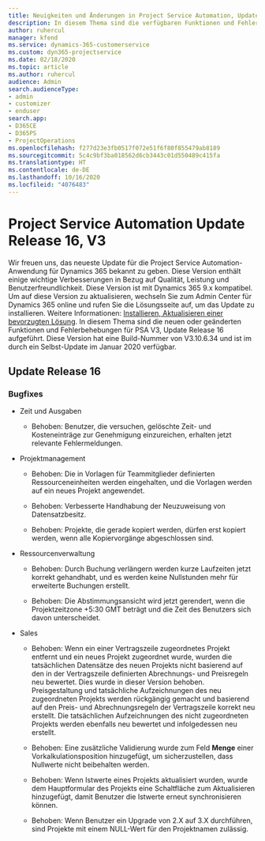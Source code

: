 ```yaml
---
title: Neuigkeiten und Änderungen in Project Service Automation, Update Release 16, V3
description: In diesem Thema sind die verfügbaren Funktionen und Fehlerbehebungen für Project Service Automation Update Release 16, V3 aufgeführt.
author: ruhercul
manager: kfend
ms.service: dynamics-365-customerservice
ms.custom: dyn365-projectservice
ms.date: 02/18/2020
ms.topic: article
ms.author: ruhercul
audience: Admin
search.audienceType:
- admin
- customizer
- enduser
search.app:
- D365CE
- D365PS
- ProjectOperations
ms.openlocfilehash: f277d23e3fb0517f072e51f6f80f855479ab8189
ms.sourcegitcommit: 5c4c9bf3ba018562d6cb3443c01d550489c415fa
ms.translationtype: HT
ms.contentlocale: de-DE
ms.lasthandoff: 10/16/2020
ms.locfileid: "4076483"
---
```

# <a name="project-service-automation-update-release-16-v3"></a>Project Service Automation Update Release 16, V3

Wir freuen uns, das neueste Update für die Project Service Automation-Anwendung für Dynamics 365 bekannt zu geben. Diese Version enthält einige wichtige Verbesserungen in Bezug auf Qualität, Leistung und Benutzerfreundlichkeit.  Diese Version ist mit Dynamics 365 9.x kompatibel. Um auf diese Version zu aktualisieren, wechseln Sie zum Admin Center für Dynamics 365 online und rufen Sie die Lösungsseite auf, um das Update zu installieren. Weitere Informationen: [Installieren, Aktualisieren einer bevorzugten Lösung](https://docs.microsoft.com/dynamics365/project-service/upgrade-psa-home-page).
In diesem Thema sind die neuen oder geänderten Funktionen und Fehlerbehebungen für PSA V3, Update Release 16 aufgeführt. Diese Version hat eine Build-Nummer von V3.10.6.34 und ist im durch ein Selbst-Update im Januar 2020 verfügbar.


## <a name="update-release-16"></a>Update Release 16

### <a name="bug-fixes"></a>Bugfixes

-   Zeit und Ausgaben

    -   Behoben: Benutzer, die versuchen, gelöschte Zeit- und Kosteneinträge zur Genehmigung einzureichen, erhalten jetzt relevante Fehlermeldungen.

-   Projektmanagement

    -   Behoben: Die in Vorlagen für Teammitglieder definierten Ressourceneinheiten werden eingehalten, und die Vorlagen werden auf ein neues Projekt angewendet.

    -   Behoben: Verbesserte Handhabung der Neuzuweisung von Datensatzbesitz.

    -   Behoben: Projekte, die gerade kopiert werden, dürfen erst kopiert werden, wenn alle Kopiervorgänge abgeschlossen sind.

-   Ressourcenverwaltung

    -   Behoben: Durch Buchung verlängern werden kurze Laufzeiten jetzt korrekt gehandhabt, und es werden keine Nullstunden mehr für erweiterte Buchungen erstellt.

    -   Behoben: Die Abstimmungsansicht wird jetzt gerendert, wenn die Projektzeitzone +5:30 GMT beträgt und die Zeit des Benutzers sich davon unterscheidet.

-   Sales

    -   Behoben: Wenn ein einer Vertragszeile zugeordnetes Projekt entfernt und ein neues Projekt zugeordnet wurde, wurden die tatsächlichen Datensätze des neuen Projekts nicht basierend auf den in der Vertragszeile definierten Abrechnungs- und Preisregeln neu bewertet. Dies wurde in dieser Version behoben. Preisgestaltung und tatsächliche Aufzeichnungen des neu zugeordneten Projekts werden rückgängig gemacht und basierend auf den Preis- und Abrechnungsregeln der Vertragszeile korrekt neu erstellt. Die tatsächlichen Aufzeichnungen des nicht zugeordneten Projekts werden ebenfalls neu bewertet und infolgedessen neu erstellt.

    -   Behoben: Eine zusätzliche Validierung wurde zum Feld **Menge** einer Vorkalkulationsposition hinzugefügt, um sicherzustellen, dass Nullwerte nicht beibehalten werden.

    -   Behoben: Wenn Istwerte eines Projekts aktualisiert wurden, wurde dem Hauptformular des Projekts eine Schaltfläche zum Aktualisieren hinzugefügt, damit Benutzer die Istwerte erneut synchronisieren können.

    -   Behoben: Wenn Benutzer ein Upgrade von 2.X auf 3.X durchführen, sind Projekte mit einem NULL-Wert für den Projektnamen zulässig.


